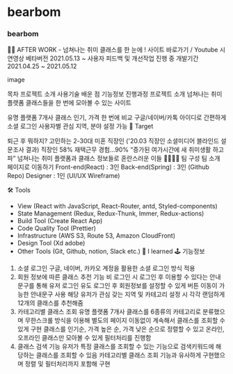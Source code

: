 # bearbom
### bearbom
🤹‍♀️ AFTER WORK - 넘쳐나는 취미 클래스를 한 눈에 !
사이트 바로가기 / Youtube 시연영상
베타버전 2021.05.13 ~ 사용자 피드백 및 개선작업 진행 중
개발기간 2021.04.25 ~ 2021.05.12


image

목차
프로젝트 소개
사용기술
배운 점
기능정보
진행과정
프로젝트 소개
넘쳐나는 취미 플랫폼 클래스들을 한 번에 모아볼 수 있는 사이트

유명 플랫폼 7개사 클래스 인기, 가격 한 번에 비교
구글/네이버/카톡 아이디로 간편하게 소셜 로그인
사용자별 관심 지역, 분야 설정 가능
🎯 Target

퇴근 후 뭐하지? 고민하는 2-30대 미혼 직장인
('20.03 직장인 소셜미디어 블라인드 설문조사 결과)
직장인 58% 재택근무 경험…90% “증가된 여가시간에 새 취미생활 하고파”
넘쳐나는 취미 플랫폼과 클래스 정보들로 혼란스러운 이들
👨‍👩‍👧‍👧 팀 구성
팀 소개 페이지로 이동하기
Front-end(React) : 3인
Back-end(Spring) : 3인 (Github Repo)
Designer : 1인 (UI/UX Wireframe)

🛠 Tools
- View (React with JavaScript, React-Router, antd, Styled-components)
- State Management (Redux, Redux-Thunk, Immer, Redux-actions)
- Build Tool (Create React App)
- Code Quality Tool (Prettier)
- Infrastructure (AWS S3, Route 53, Amazon CloudFront)
- Design Tool (Xd adobe)
- Other Tools (Git, Github, notion, Slack etc.)
🔎 I learned
🕹 기능정보
1. 소셜 로그인
구글, 네이버, 카카오 계정을 활용한 소셜 로그인 방식 적용
2. 회원 정보에 따른 클래스 추천 기능
비 로그인 시 로그인 후 이용할 수 있다는 안내 문구를 통해 유저 로그인 유도
로그인 후 회원정보를 설정할 수 있게 버튼 이동이 가능한 안내문구 사용
해당 유저가 관심 갖는 지역 및 카테고리 설정 시 각각 랜덤하게 12개의 클래스를 추천해줌
3. 카테고리별 클래스 조회
유명 플랫폼 7개사 클래스를 6종류의 카테고리로 분류했으며 무한스크롤 방식을 이용해 별도의 페이지 이동없이 계속해서 클래스를 조회할 수 있게 구현
클래스를 인기순, 가격 높은 순, 가격 낮은 순으로 정렬할 수 있고 온라인, 오프라인 클래스만 모아볼 수 있게 필터처리를 진행함
4. 클래스 검색 기능
유저가 특정 클래스를 조회할 수 있는 기능으로 검색키워드에 해당하는 클래스를 조회할 수 있음
카테고리별 클래스 조회 기능과 유사하게 구현했으며 정렬 및 필터처리까지 포함해 구현
